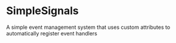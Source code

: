 # SimpleSignals
A simple event management system that uses custom attributes to automatically register event handlers
